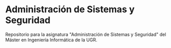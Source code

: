 # Administración de Sistemas y Seguridad
Repositorio para la asignatura "Administración de Sistemas y Seguridad" del Máster en Ingeniería Informática de la UGR.
